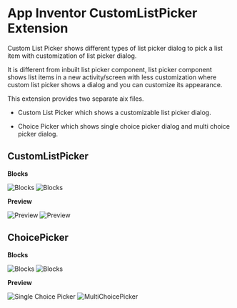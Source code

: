 
# App Inventor CustomListPicker Extension

Custom List Picker shows different types of list picker dialog to pick a list item with customization of list picker dialog.

It is different from inbuilt list picker component, list picker component shows list items in a new activity/screen with less customization where custom list picker shows a dialog and you can customize its appearance.

This extension provides two separate aix files.

- Custom List Picker which shows a customizable list picker dialog.

- Choice Picker which shows single choice picker dialog and multi choice picker dialog.

## CustomListPicker
**Blocks**

![Blocks](https://community.appinventor.mit.edu/uploads/default/original/3X/a/1/a17f354354dafbeeecf5bf9ffa11ac64c65ada6c.png)
![Blocks](https://community.appinventor.mit.edu/uploads/default/original/3X/c/a/cada62ed007af5573d1a394bce1f89f5f497447d.png)

**Preview**

![Preview](https://community.appinventor.mit.edu/uploads/default/original/3X/6/2/6285771341a851830365e54300705595dcd42347.jpeg)
![Preview](https://community.appinventor.mit.edu/uploads/default/original/3X/1/1/11d8b4307b79e8d1f0105614ed6d066eda2fd504.jpeg)

## ChoicePicker
**Blocks**

![Blocks](https://community.appinventor.mit.edu/uploads/default/original/3X/d/3/d32f841261f36ae7b4854775c5a3963029a2aa59.png)
![Blocks](https://community.appinventor.mit.edu/uploads/default/original/3X/a/e/aefa5f260ec982424d957a6652284987f8498ad3.png)

**Preview**

![Single Choice Picker](https://community.appinventor.mit.edu/uploads/default/original/3X/3/7/3780f5a256a57de6caa8a88cb8c785fa857f3767.jpeg)
![MultiChoicePicker](https://community.appinventor.mit.edu/uploads/default/original/3X/b/d/bdfa2c3d34974f1814a357073406d95f507af288.jpeg)
